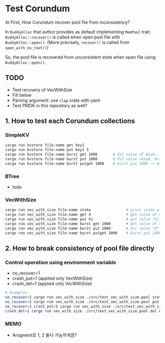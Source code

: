 # Test Corundum
At First, How Corundum recover pool file from inconsistency?
    
In `BuddyAlloc` that author provides as default implementing `MemPool` trait, `BuddyAlloc::recover()` is called when open pool file with `BuddyAlloc::open()`.
(More precisely, `recover()` is called from `open_with_no_root()`)

So, the pool file is recovered from unconsistent state when open file using `BuddyAlloc::open()`.

## TODO
- Test recovery of VecWithSize
- Fill below
- Parsing argument: use `clap` crate with yaml
- Test PMDK in this repository as well?

## 1. How to test each Corundum collections
### SimpleKV
```bash
cargo run kvstore file-name get key1
cargo run kvstore file-name put key1 5
cargo run kvstore file-name burst get 1000       # Get value of key0...key999
cargo run kvstore file-name burst put 1000       # Put value <key0, 0>, ..., <key999, 999>
cargo run kvstore file-name burst putget 1000    # burst put 1000 -> burst get 1000
```

### BTree
- todo

### VecWithSize
```bash
cargo run vec_with_size file-name state                # print state of pool file
cargo run vec_with_size file-name get 4                # get value of vec[4]
cargo run vec_with_size file-name put hi               # put value "hi" into vec
cargo run vec_with_size file-name burst get 1000       # Get value of vec[0...999]
cargo run vec_with_size file-name burst put 1000       # Put value "0"..."999" into vec
cargo run vec_with_size file-name burst putget 1000    # burst put 1000 -> burst get 1000
```
## 2. How to break consistency of pool file directly
### Control operation using environment variable
- no_recover=1 
- crash_put=1 (applied only VecWithSize)
- crash_del=1 (applied only VecWithSize)  

```bash
# Examples
no_recover=1 cargo run vec_with_size ./src/test_vec_with_size.pool state # open pool without recovery and show status
no_recover=1 cargo run vec_with_size ./src/test_vec_with_size.pool put e0 # open pool without recovery and `put e0`
no_recover=1 crash_put=1 cargo run vec_with_size ./src/test_vec_with_size.pool put e1 # open pool without recovery, process will be crashed during `put` operation
crash_del=1 cargo run vec_with_size ./src/test_vec_with_size.pool del e1 # open pool with recovery, process will be crashed during `del` operation


```

### MEMO
- Arugment로 1, 2 둘다 가능하게끔?